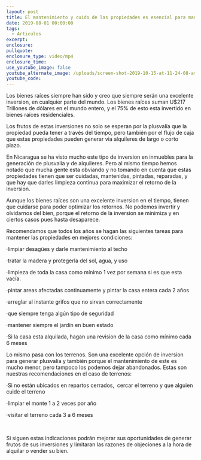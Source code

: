 ```yaml
---
layout: post
title: El mantenimiento y cuido de las propiedades es esencial para mantener su valor
date: 2019-08-01 00:00:00
tags:
  - Articulos
excerpt:
enclosure:
pullquote:
enclosure_type: video/mp4
enclosure_time:
use_youtube_image: false
youtube_alternate_image: /uploads/screen-shot-2019-10-15-at-11-24-08-am.png
youtube_code:
---
```


Los bienes ra&iacute;ces siempre han sido y creo que siempre ser&aacute;n una excelente inversion, en cualquier parte del mundo. Los bienes ra&iacute;ces suman U$217 Trillones de d&oacute;lares en el mundo entero, y el 75% de esto esta invertido en bienes ra&iacute;ces residenciales.&nbsp;

Los frutos de estas inversiones no solo se esperan por la plusval&iacute;a que la propiedad pueda tener a trav&eacute;s del tiempo, pero tambi&eacute;n por el flujo de caja que estas propiedades pueden generar via alquileres de largo o corto plazo.&nbsp;

En Nicaragua se ha visto mucho este tipo de inversion en inmuebles para la generaci&oacute;n de plusval&iacute;a y de alquileres. Pero al mismo tiempo hemos notado que mucha gente esta obviando y no tomando en cuenta que estas propiedades tienen que ser cuidadas, mantenidas, pintadas, reparadas, y que hay que darles limpieza continua para maximizar el retorno de la inversion.&nbsp;

Aunque los bienes ra&iacute;ces son una excelente inversion en el tiempo, tienen que cuidarse para poder optimizar los retornos. No podemos invertir y olvidarnos del bien, porque el retorno de la inversion se minimiza y en ciertos casos pues hasta desaparece.&nbsp;

Recomendamos que todos los a&ntilde;os se hagan las siguientes tareas para mantener las propiedades en mejores condiciones:

&middot;limpiar desag&uuml;es y darle mantenimiento al techo

&middot;tratar la madera y protegerla del sol, agua, y uso

&middot;limpieza de toda la casa como m&iacute;nimo 1 vez por semana si es que esta vac&iacute;a.&nbsp;

&middot;pintar areas afectadas continuamente y pintar la casa entera cada 2 a&ntilde;os

&middot;arreglar al instante grifos que no sirvan correctamente

&middot;que siempre tenga alg&uacute;n tipo de seguridad

&middot;mantener siempre el jard&iacute;n en buen estado

&middot;Si la casa esta alquilada, hagan una revision de la casa como m&iacute;nimo cada 6 meses

Lo mismo pasa con los terrenos. Son una excelente opci&oacute;n de inversion para generar plusval&iacute;a y tambi&eacute;n porque el mantenimiento de este es mucho menor, pero tampoco los podemos dejar abandonados. Estas son nuestras recomendaciones en el caso de terrenos:

&middot;Si no est&aacute;n ubicados en repartos cerrados, &nbsp;cercar el terreno y que alguien cuide el terreno

&middot;limpiar el monte 1 a 2 veces por a&ntilde;o

&middot;visitar el terreno cada 3 a 6 meses

&nbsp;

Si siguen estas indicaciones podr&aacute;n mejorar sus oportunidades de generar frutos de sus inversiones y limitaran las razones de objeciones a la hora de alquilar o vender su bien.